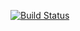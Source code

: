 [![Build Status](https://travis-ci.com/Vailorium/tutorial_4.2021.png)](https://travis-ci.com/Vailorium/tutorial_4.2021)
